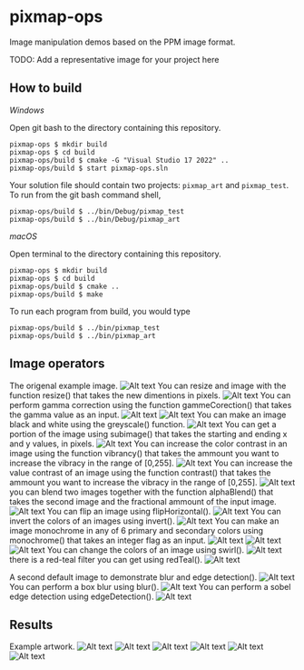 # pixmap-ops

Image manipulation demos based on the PPM image format.

TODO: Add a representative image for your project here

## How to build

*Windows*

Open git bash to the directory containing this repository.

```
pixmap-ops $ mkdir build
pixmap-ops $ cd build
pixmap-ops/build $ cmake -G "Visual Studio 17 2022" ..
pixmap-ops/build $ start pixmap-ops.sln
```

Your solution file should contain two projects: `pixmap_art` and `pixmap_test`.
To run from the git bash command shell, 

```
pixmap-ops/build $ ../bin/Debug/pixmap_test
pixmap-ops/build $ ../bin/Debug/pixmap_art
```

*macOS*

Open terminal to the directory containing this repository.

```
pixmap-ops $ mkdir build
pixmap-ops $ cd build
pixmap-ops/build $ cmake ..
pixmap-ops/build $ make
```

To run each program from build, you would type

```
pixmap-ops/build $ ../bin/pixmap_test
pixmap-ops/build $ ../bin/pixmap_art
```

## Image operators
The origenal example image.
![Alt text](/images_/earth.png?raw=true)
You can resize and image with the function resize() that takes the new dimentions in pixels.
![Alt text](/images_/earth-200-300.png?raw=true)
You can perform gamma correction using the function gammeCorection() that takes the gamma value as an input.
![Alt text](/images_/earth-gamma-0.6.png?raw=true)
![Alt text](/images_/earth-gamma-2.2.png?raw=true)
You can make an image black and white using the greyscale() function.
![Alt text](/images_/earth-grayscale.png?raw=true)
You can get a portion of the image using subimage() that takes the starting and ending x and y values, in pixels.
![Alt text](/images_/earth-subimage.png?raw=true)
You can increase the color contrast in an image using the function vibrancy() that takes the ammount you want to increase the vibracy in the range of [0,255].
![Alt text](/images_/bright.png?raw=true)
You can increase the value contrast of an image using the function contrast() that takes the ammount you want to increase the vibracy in the range of [0,255].
![Alt text](/images_/buildcontrast-30.png?raw=true)
you can blend two images together with the function alphaBlend() that takes the second image and the fractional ammount of the input image.
![Alt text](/images_/earth-blend-0.5.png?raw=true)
You can flip an image using flipHorizontal().
![Alt text](/images_/earth-flip.png?raw=true)
You can invert the colors of an images using invert().
![Alt text](/images_/invert.png?raw=true)
You can make an image monochrome in any of 6 primary and secondary colors using monochrome() that takes an integer flag as an input. 
![Alt text](/images_/purple.png?raw=true)
![Alt text](/images_/yellow.png?raw=true)
![Alt text](/images_/green.png?raw=true)
You can change the colors of an image using swirl().
![Alt text](/images_/swirl.png?raw=true)
there is a red-teal filter you can get using redTeal().
![Alt text](/images_/filter-20?raw=true)

A second default image to demonstrate blur and edge detection().
![Alt text](/images_/bricks.png?raw=true)
You can perform a box blur using blur().
![Alt text](/images_/blur?raw=true)
You can perform a sobel edge detection using edgeDetection().
![Alt text](/images_/sobel-blur?raw=true)


## Results
Example artwork.
![Alt text](/images_/binary?raw=true)
![Alt text](/images_/bird?raw=true)
![Alt text](/images_/cat?raw=true)
![Alt text](/images_/sobel1?raw=true)
![Alt text](/images_/sobe21?raw=true)
![Alt text](/images_/lines?raw=true)

